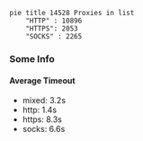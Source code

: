 
```mermaid
pie title 14528 Proxies in list
    "HTTP" : 10896
    "HTTPS": 2053
    "SOCKS" : 2265
```

### Some Info
#### Average Timeout

- mixed: 3.2s
- http: 1.4s
- https: 8.3s
- socks: 6.6s
